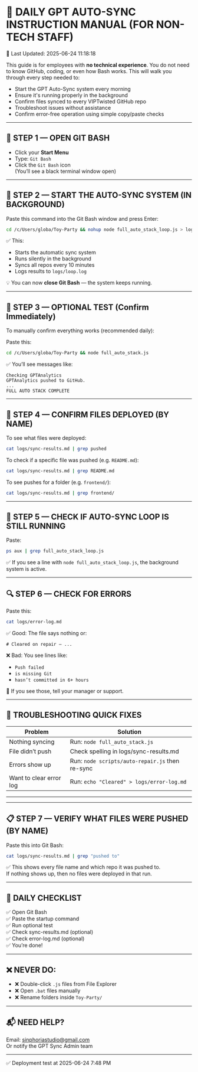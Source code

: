 
# 🧠 DAILY GPT AUTO-SYNC INSTRUCTION MANUAL (FOR NON-TECH STAFF)

📅 Last Updated: 2025-06-24 11:18:18

This guide is for employees with **no technical experience**. You do not need to know GitHub, coding, or even how Bash works. This will walk you through every step needed to:

- Start the GPT Auto-Sync system every morning
- Ensure it's running properly in the background
- Confirm files synced to every VIPTwisted GitHub repo
- Troubleshoot issues without assistance
- Confirm error-free operation using simple copy/paste checks

---

## 🚀 STEP 1 — OPEN GIT BASH

- Click your **Start Menu**
- Type: `Git Bash`
- Click the `Git Bash` icon  
(You’ll see a black terminal window open)

---

## 🔁 STEP 2 — START THE AUTO-SYNC SYSTEM (IN BACKGROUND)

Paste this command into the Git Bash window and press Enter:

```bash
cd /c/Users/globa/Toy-Party && nohup node full_auto_stack_loop.js > logs/loop.log 2>&1 &
```

✅ This:
- Starts the automatic sync system
- Runs silently in the background
- Syncs all repos every 10 minutes
- Logs results to `logs/loop.log`

💡 You can now **close Git Bash** — the system keeps running.

---

## 🧪 STEP 3 — OPTIONAL TEST (Confirm Immediately)

To manually confirm everything works (recommended daily):

Paste this:

```bash
cd /c/Users/globa/Toy-Party && node full_auto_stack.js
```

✅ You’ll see messages like:

```
Checking GPTAnalytics
GPTAnalytics pushed to GitHub.
...
FULL AUTO STACK COMPLETE
```

---

## 📂 STEP 4 — CONFIRM FILES DEPLOYED (BY NAME)

To see what files were deployed:

```bash
cat logs/sync-results.md | grep pushed
```

To check if a specific file was pushed (e.g. `README.md`):

```bash
cat logs/sync-results.md | grep README.md
```

To see pushes for a folder (e.g. `frontend/`):

```bash
cat logs/sync-results.md | grep frontend/
```

---

## 🧠 STEP 5 — CHECK IF AUTO-SYNC LOOP IS STILL RUNNING

Paste:

```bash
ps aux | grep full_auto_stack_loop.js
```

✅ If you see a line with `node full_auto_stack_loop.js`, the background system is active.

---

## 🔍 STEP 6 — CHECK FOR ERRORS

Paste this:

```bash
cat logs/error-log.md
```

✅ Good: The file says nothing or:

```
# Cleared on repair – ...
```

❌ Bad: You see lines like:
- `Push failed`
- `is missing Git`
- `hasn’t committed in 6+ hours`

📢 If you see those, tell your manager or support.

---

## 🔧 TROUBLESHOOTING QUICK FIXES

| Problem | Solution |
|--------|----------|
| Nothing syncing | Run: `node full_auto_stack.js` |
| File didn’t push | Check spelling in logs/sync-results.md |
| Errors show up | Run: `node scripts/auto-repair.js` then re-sync |
| Want to clear error log | Run: `echo "Cleared" > logs/error-log.md` |

---


---

## 📋 STEP 7 — VERIFY WHAT FILES WERE PUSHED (BY NAME)

Paste this into Git Bash:

```bash
cat logs/sync-results.md | grep "pushed to"
```

✅ This shows every file name and which repo it was pushed to.  
If nothing shows up, then no files were deployed in that run.

---
## 📓 DAILY CHECKLIST

✅ Open Git Bash  
✅ Paste the startup command  
✅ Run optional test  
✅ Check sync-results.md (optional)  
✅ Check error-log.md (optional)  
✅ You’re done!

---

## ❌ NEVER DO:

- ❌ Double-click `.js` files from File Explorer  
- ❌ Open `.bat` files manually  
- ❌ Rename folders inside `Toy-Party/`

---

## 📬 NEED HELP?

Email: sinphoriastudio@gmail.com  
Or notify the GPT Sync Admin team

---

✅ Deployment test at 2025-06-24 7:48 PM

